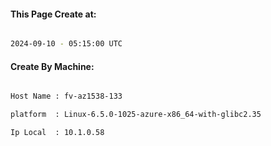 
   
#### This Page Create at:

```bash

2024-09-10 - 05:15:00 UTC

```

#### Create By Machine:

```bash

Host Name : fv-az1538-133

platform  : Linux-6.5.0-1025-azure-x86_64-with-glibc2.35

Ip Local  : 10.1.0.58

```

